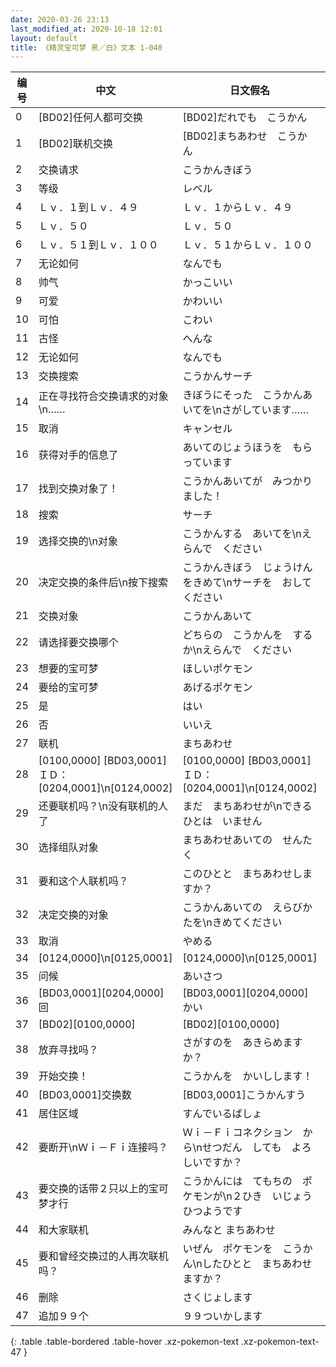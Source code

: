```yaml
---
date: 2020-03-26 23:13
last_modified_at: 2020-10-18 12:01
layout: default
title: 《精灵宝可梦 黑／白》文本 1-040
---
```

| 编号 | 中文 | 日文假名 | 日文汉字 |
| ---- | ---- | ---- | --- |
| 0 | [BD02]任何人都可交换 | [BD02]だれでも　こうかん | [BD02]だれでも交換 |
| 1 | [BD02]联机交换 | [BD02]まちあわせ　こうかん | [BD02]待ち合わせ交換 |
| 2 | 交换请求 | こうかんきぼう | 交換希望 |
| 3 | 等级 | レベル | レベル |
| 4 | Ｌｖ．１到Ｌｖ．４９ | Ｌｖ．１からＬｖ．４９ | Ｌｖ．１からＬｖ．４９ |
| 5 | Ｌｖ．５０ | Ｌｖ．５０ | Ｌｖ．５０ |
| 6 | Ｌｖ．５１到Ｌｖ．１００ | Ｌｖ．５１からＬｖ．１００ | Ｌｖ．５１からＬｖ．１００ |
| 7 | 无论如何 | なんでも | なんでも |
| 8 | 帅气 | かっこいい | かっこいい |
| 9 | 可爱 | かわいい | かわいい |
| 10 | 可怕 | こわい | こわい |
| 11 | 古怪 | へんな | へんな |
| 12 | 无论如何 | なんでも | なんでも |
| 13 | 交换搜索 | こうかんサーチ | 交換サーチ |
| 14 | 正在寻找符合交换请求的对象\n…… | きぼうにそった　こうかんあいてを\nさがしています…… | 希望に沿った　交換相手を\n探しています…… |
| 15 | 取消 | キャンセル | キャンセル |
| 16 | 获得对手的信息了 | あいてのじょうほうを　もらっています | 相手の情報を　もらっています |
| 17 | 找到交换对象了！ | こうかんあいてが　みつかりました！ | 交換相手が　みつかりました！ |
| 18 | 搜索 | サーチ | サーチ |
| 19 | 选择交换的\n对象 | こうかんする　あいてを\nえらんで　ください | 交換する　相手を\n選んでください |
| 20 | 决定交换的条件后\n按下搜索 | こうかんきぼう　じょうけんをきめて\nサーチを　おしてください | 交換希望条件を　決めて\nサーチを　押してください |
| 21 | 交换对象 | こうかんあいて | 交換相手 |
| 22 | 请选择要交换哪个 | どちらの　こうかんを　するか\nえらんで　ください | どちらの　交換を　するか\n選んでください |
| 23 | 想要的宝可梦 | ほしいポケモン | ほしいポケモン |
| 24 | 要给的宝可梦 | あげるポケモン | あげるポケモン |
| 25 | 是 | はい | はい |
| 26 | 否 | いいえ | いいえ |
| 27 | 联机 | まちあわせ | 待ち合わせ |
| 28 | [0100,0000] [BD03,0001]ＩＤ：[0204,0001]\n[0124,0002] | [0100,0000] [BD03,0001]ＩＤ：[0204,0001]\n[0124,0002] | [0100,0000] [BD03,0001]ＩＤ：[0204,0001]\n[0124,0002] |
| 29 | 还要联机吗？\n没有联机的人了 | まだ　まちあわせが\nできる　ひとは　いません | まだ　待ち合わせが\nできる　人は　いません |
| 30 | 选择组队对象 | まちあわせあいての　せんたく | 待ち合わせ相手の　選択 |
| 31 | 要和这个人联机吗？ | このひとと　まちあわせしますか？ | この人と　待ち合わせしますか？ |
| 32 | 决定交换的对象 | こうかんあいての　えらびかたを\nきめてください | 交換相手の　選び方を\n決めてください |
| 33 | 取消 | やめる | やめる |
| 34 | [0124,0000]\n[0125,0001] | [0124,0000]\n[0125,0001] | [0124,0000]\n[0125,0001] |
| 35 | 问候 | あいさつ | あいさつ |
| 36 | [BD03,0001][0204,0000]回 | [BD03,0001][0204,0000]かい | [BD03,0001][0204,0000]回 |
| 37 | [BD02][0100,0000] | [BD02][0100,0000] | [BD02][0100,0000] |
| 38 | 放弃寻找吗？ | さがすのを　あきらめますか？ | 探すのを　あきらめますか？ |
| 39 | 开始交换！ | こうかんを　かいしします！ | 交換を　開始します！ |
| 40 | [BD03,0001]交换数 | [BD03,0001]こうかんすう | [BD03,0001]交換数 |
| 41 | 居住区域 | すんでいるばしょ | 住んでいる場所 |
| 42 | 要断开\nＷｉ－Ｆｉ连接吗？ | Ｗｉ－Ｆｉコネクション　から\nせつだん　しても　よろしいですか？ | Ｗｉ－Ｆｉコネクション　から\n切断しても　よろしいですか？ |
| 43 | 要交换的话带２只以上的宝可梦才行 | こうかんには　てもちの　ポケモンが\n２ひき　いじょう　ひつようです | 交換には　手持ちの　ポケモンが\n２匹　以上　必要です |
| 44 | 和大家联机 | みんなと まちあわせ | みんなと　待ち合わせ |
| 45 | 要和曾经交换过的人再次联机吗？ | いぜん　ポケモンを　こうかん\nしたひとと　まちあわせますか？ | 以前　ポケモンを　交換した人と\n待ち合わせますか？ |
| 46 | 删除 | さくじょします | さくじょします |
| 47 | 追加９９个 | ９９ついかします | ９９ついかします |
{: .table .table-bordered .table-hover .xz-pokemon-text .xz-pokemon-text-47 }